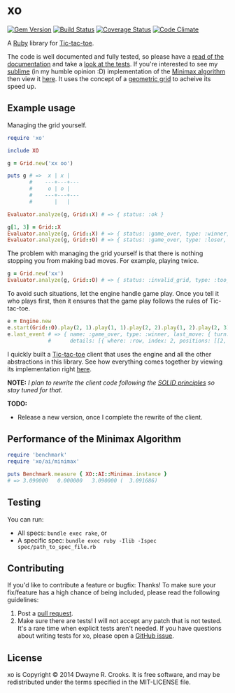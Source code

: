 # xo

[![Gem Version](https://badge.fury.io/rb/xo.svg)](http://badge.fury.io/rb/xo) [![Build Status](https://travis-ci.org/dwayne/xo.svg?branch=master)](https://travis-ci.org/dwayne/xo) [![Coverage Status](https://coveralls.io/repos/dwayne/xo/badge.png)](https://coveralls.io/r/dwayne/xo) [![Code Climate](https://codeclimate.com/github/dwayne/xo.png)](https://codeclimate.com/github/dwayne/xo)

A [Ruby](http://www.ruby-lang.org/en/) library for [Tic-tac-toe](http://en.wikipedia.org/wiki/Tic-tac-toe).

The code is well documented and fully tested, so please have a [read of the documentation](http://rubydoc.info/github/dwayne/xo) and take a [look at the tests](https://github.com/dwayne/xo/tree/master/spec/xo). If you're interested to see my [sublime](https://www.google.tt/search?q=define%3A+sublime) (in my humble opinion :D) implementation of the [Minimax algorithm](http://en.wikipedia.org/wiki/Minimax#Minimax_algorithm_with_alternate_moves) then view it [here](https://github.com/dwayne/xo/blob/master/lib/xo/ai/minimax.rb#L23). It uses the concept of a [geometric grid](https://github.com/dwayne/xo/blob/master/lib/xo/ai/geometric_grid.rb) to acheive its speed up.

## Example usage

Managing the grid yourself.

```ruby
require 'xo'

include XO

g = Grid.new('xx oo')

puts g # =>  x | x |
       #    ---+---+---
       #     o | o |
       #    ---+---+---
       #       |   |

Evaluator.analyze(g, Grid::X) # => { status: :ok }

g[1, 3] = Grid::X
Evaluator.analyze(g, Grid::X) # => { status: :game_over, type: :winner, details: [{ where: :row, index: 1, positions: [[1, 1], [1, 2], [1, 3]] }] }
Evaluator.analyze(g, Grid::O) # => { status: :game_over, type: :loser, details: [{ where: :row, index: 1, positions: [[1, 1], [1, 2], [1, 3]] }] }
```

The problem with managing the grid yourself is that there is nothing stopping you from making bad moves. For example, playing twice.

```ruby
g = Grid.new('xx')
Evaluator.analyze(g, Grid::O) # => { status: :invalid_grid, type: :too_many_moves_ahead }
```

To avoid such situations, let the engine handle game play. Once you tell it who plays first, then it ensures that the game play follows the rules of Tic-tac-toe.

```ruby
e = Engine.new
e.start(Grid::O).play(2, 1).play(1, 1).play(2, 2).play(1, 2).play(2, 3)
e.last_event # => { name: :game_over, type: :winner, last_move: { turn: :o, r: 2, c: 3 },
             #      details: [{ where: :row, index: 2, positions: [[2, 1], [2, 2], [2, 3]] }] }
```

I quickly built a [Tic-tac-toe](http://en.wikipedia.org/wiki/Tic-tac-toe) client that uses the engine and all the other abstractions in this library. See how everything comes together by viewing its implementation right [here](https://github.com/dwayne/xo/blob/master/bin/xo).

**NOTE:** *I plan to rewrite the client code following the [SOLID principles](http://en.wikipedia.org/wiki/SOLID_(object-oriented_design)) so stay tuned for that.*

**TODO:**

- Release a new version, once I complete the rewrite of the client.

## Performance of the Minimax Algorithm

```ruby
require 'benchmark'
require 'xo/ai/minimax'

puts Benchmark.measure { XO::AI::Minimax.instance }
# => 3.090000   0.000000   3.090000 (  3.091686)
```

## Testing

You can run:

- All specs: `bundle exec rake`, or
- A specific spec: `bundle exec ruby -Ilib -Ispec spec/path_to_spec_file.rb`

## Contributing

If you'd like to contribute a feature or bugfix: Thanks! To make sure your fix/feature has a high chance of being included, please read the following guidelines:

1. Post a [pull request](https://github.com/dwayne/xo/compare/).
2. Make sure there are tests! I will not accept any patch that is not tested. It's a rare time when explicit tests aren't needed. If you have questions about writing tests for xo, please open a [GitHub issue](https://github.com/dwayne/xo/issues/new).

## License

xo is Copyright © 2014 Dwayne R. Crooks. It is free software, and may be redistributed under the terms specified in the MIT-LICENSE file.
